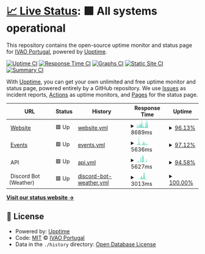 # [📈 Live Status](https://ivao-portugal.github.io/status-page): <!--live status--> **🟩 All systems operational**

This repository contains the open-source uptime monitor and status page for [IVAO Portugal](https://pt.ivao.aero), powered by [Upptime](https://github.com/upptime/upptime).

[![Uptime CI](https://github.com/ivao-portugal/status-page/workflows/Uptime%20CI/badge.svg)](https://github.com/ivao-portugal/status-page/actions?query=workflow%3A%22Uptime+CI%22)
[![Response Time CI](https://github.com/ivao-portugal/status-page/workflows/Response%20Time%20CI/badge.svg)](https://github.com/ivao-portugal/status-page/actions?query=workflow%3A%22Response+Time+CI%22)
[![Graphs CI](https://github.com/ivao-portugal/status-page/workflows/Graphs%20CI/badge.svg)](https://github.com/ivao-portugal/status-page/actions?query=workflow%3A%22Graphs+CI%22)
[![Static Site CI](https://github.com/ivao-portugal/status-page/workflows/Static%20Site%20CI/badge.svg)](https://github.com/ivao-portugal/status-page/actions?query=workflow%3A%22Static+Site+CI%22)
[![Summary CI](https://github.com/ivao-portugal/status-page/workflows/Summary%20CI/badge.svg)](https://github.com/ivao-portugal/status-page/actions?query=workflow%3A%22Summary+CI%22)

With [Upptime](https://upptime.js.org), you can get your own unlimited and free uptime monitor and status page, powered entirely by a GitHub repository. We use [Issues](https://github.com/ivao-portugal/status-page/issues) as incident reports, [Actions](https://github.com/ivao-portugal/status-page/actions) as uptime monitors, and [Pages](https://ivao-portugal.github.io/status-page) for the status page.

<!--start: status pages-->
<!-- This summary is generated by Upptime (https://github.com/upptime/upptime) -->
<!-- Do not edit this manually, your changes will be overwritten -->
<!-- prettier-ignore -->
| URL | Status | History | Response Time | Uptime |
| --- | ------ | ------- | ------------- | ------ |
| <img alt="" src="https://favicons.githubusercontent.com/pt.ivao.aero" height="13"> [Website](https://pt.ivao.aero/portal) | 🟩 Up | [website.yml](https://github.com/IVAO-Portugal/status-page/commits/HEAD/history/website.yml) | <details><summary><img alt="Response time graph" src="./graphs/website/response-time-week.png" height="20"> 8689ms</summary><br><a href="https://status.pt.ivao.aero/history/website"><img alt="Response time 7895" src="https://img.shields.io/endpoint?url=https%3A%2F%2Fraw.githubusercontent.com%2FIVAO-Portugal%2Fstatus-page%2FHEAD%2Fapi%2Fwebsite%2Fresponse-time.json"></a><br><a href="https://status.pt.ivao.aero/history/website"><img alt="24-hour response time 7258" src="https://img.shields.io/endpoint?url=https%3A%2F%2Fraw.githubusercontent.com%2FIVAO-Portugal%2Fstatus-page%2FHEAD%2Fapi%2Fwebsite%2Fresponse-time-day.json"></a><br><a href="https://status.pt.ivao.aero/history/website"><img alt="7-day response time 8689" src="https://img.shields.io/endpoint?url=https%3A%2F%2Fraw.githubusercontent.com%2FIVAO-Portugal%2Fstatus-page%2FHEAD%2Fapi%2Fwebsite%2Fresponse-time-week.json"></a><br><a href="https://status.pt.ivao.aero/history/website"><img alt="30-day response time 9302" src="https://img.shields.io/endpoint?url=https%3A%2F%2Fraw.githubusercontent.com%2FIVAO-Portugal%2Fstatus-page%2FHEAD%2Fapi%2Fwebsite%2Fresponse-time-month.json"></a><br><a href="https://status.pt.ivao.aero/history/website"><img alt="1-year response time 7895" src="https://img.shields.io/endpoint?url=https%3A%2F%2Fraw.githubusercontent.com%2FIVAO-Portugal%2Fstatus-page%2FHEAD%2Fapi%2Fwebsite%2Fresponse-time-year.json"></a></details> | <details><summary><a href="https://status.pt.ivao.aero/history/website">96.13%</a></summary><a href="https://status.pt.ivao.aero/history/website"><img alt="All-time uptime 99.51%" src="https://img.shields.io/endpoint?url=https%3A%2F%2Fraw.githubusercontent.com%2FIVAO-Portugal%2Fstatus-page%2FHEAD%2Fapi%2Fwebsite%2Fuptime.json"></a><br><a href="https://status.pt.ivao.aero/history/website"><img alt="24-hour uptime 96.02%" src="https://img.shields.io/endpoint?url=https%3A%2F%2Fraw.githubusercontent.com%2FIVAO-Portugal%2Fstatus-page%2FHEAD%2Fapi%2Fwebsite%2Fuptime-day.json"></a><br><a href="https://status.pt.ivao.aero/history/website"><img alt="7-day uptime 96.13%" src="https://img.shields.io/endpoint?url=https%3A%2F%2Fraw.githubusercontent.com%2FIVAO-Portugal%2Fstatus-page%2FHEAD%2Fapi%2Fwebsite%2Fuptime-week.json"></a><br><a href="https://status.pt.ivao.aero/history/website"><img alt="30-day uptime 97.39%" src="https://img.shields.io/endpoint?url=https%3A%2F%2Fraw.githubusercontent.com%2FIVAO-Portugal%2Fstatus-page%2FHEAD%2Fapi%2Fwebsite%2Fuptime-month.json"></a><br><a href="https://status.pt.ivao.aero/history/website"><img alt="1-year uptime 99.51%" src="https://img.shields.io/endpoint?url=https%3A%2F%2Fraw.githubusercontent.com%2FIVAO-Portugal%2Fstatus-page%2FHEAD%2Fapi%2Fwebsite%2Fuptime-year.json"></a></details>
| <img alt="" src="https://favicons.githubusercontent.com/events.pt.ivao.aero" height="13"> [Events](https://events.pt.ivao.aero) | 🟩 Up | [events.yml](https://github.com/IVAO-Portugal/status-page/commits/HEAD/history/events.yml) | <details><summary><img alt="Response time graph" src="./graphs/events/response-time-week.png" height="20"> 5636ms</summary><br><a href="https://status.pt.ivao.aero/history/events"><img alt="Response time 4129" src="https://img.shields.io/endpoint?url=https%3A%2F%2Fraw.githubusercontent.com%2FIVAO-Portugal%2Fstatus-page%2FHEAD%2Fapi%2Fevents%2Fresponse-time.json"></a><br><a href="https://status.pt.ivao.aero/history/events"><img alt="24-hour response time 7966" src="https://img.shields.io/endpoint?url=https%3A%2F%2Fraw.githubusercontent.com%2FIVAO-Portugal%2Fstatus-page%2FHEAD%2Fapi%2Fevents%2Fresponse-time-day.json"></a><br><a href="https://status.pt.ivao.aero/history/events"><img alt="7-day response time 5636" src="https://img.shields.io/endpoint?url=https%3A%2F%2Fraw.githubusercontent.com%2FIVAO-Portugal%2Fstatus-page%2FHEAD%2Fapi%2Fevents%2Fresponse-time-week.json"></a><br><a href="https://status.pt.ivao.aero/history/events"><img alt="30-day response time 5701" src="https://img.shields.io/endpoint?url=https%3A%2F%2Fraw.githubusercontent.com%2FIVAO-Portugal%2Fstatus-page%2FHEAD%2Fapi%2Fevents%2Fresponse-time-month.json"></a><br><a href="https://status.pt.ivao.aero/history/events"><img alt="1-year response time 4129" src="https://img.shields.io/endpoint?url=https%3A%2F%2Fraw.githubusercontent.com%2FIVAO-Portugal%2Fstatus-page%2FHEAD%2Fapi%2Fevents%2Fresponse-time-year.json"></a></details> | <details><summary><a href="https://status.pt.ivao.aero/history/events">97.12%</a></summary><a href="https://status.pt.ivao.aero/history/events"><img alt="All-time uptime 99.20%" src="https://img.shields.io/endpoint?url=https%3A%2F%2Fraw.githubusercontent.com%2FIVAO-Portugal%2Fstatus-page%2FHEAD%2Fapi%2Fevents%2Fuptime.json"></a><br><a href="https://status.pt.ivao.aero/history/events"><img alt="24-hour uptime 100.00%" src="https://img.shields.io/endpoint?url=https%3A%2F%2Fraw.githubusercontent.com%2FIVAO-Portugal%2Fstatus-page%2FHEAD%2Fapi%2Fevents%2Fuptime-day.json"></a><br><a href="https://status.pt.ivao.aero/history/events"><img alt="7-day uptime 97.12%" src="https://img.shields.io/endpoint?url=https%3A%2F%2Fraw.githubusercontent.com%2FIVAO-Portugal%2Fstatus-page%2FHEAD%2Fapi%2Fevents%2Fuptime-week.json"></a><br><a href="https://status.pt.ivao.aero/history/events"><img alt="30-day uptime 96.15%" src="https://img.shields.io/endpoint?url=https%3A%2F%2Fraw.githubusercontent.com%2FIVAO-Portugal%2Fstatus-page%2FHEAD%2Fapi%2Fevents%2Fuptime-month.json"></a><br><a href="https://status.pt.ivao.aero/history/events"><img alt="1-year uptime 99.20%" src="https://img.shields.io/endpoint?url=https%3A%2F%2Fraw.githubusercontent.com%2FIVAO-Portugal%2Fstatus-page%2FHEAD%2Fapi%2Fevents%2Fuptime-year.json"></a></details>
| <img alt="" src="https://favicons.githubusercontent.com/null" height="13"> API | 🟩 Up | [api.yml](https://github.com/IVAO-Portugal/status-page/commits/HEAD/history/api.yml) | <details><summary><img alt="Response time graph" src="./graphs/api/response-time-week.png" height="20"> 5627ms</summary><br><a href="https://status.pt.ivao.aero/history/api"><img alt="Response time 6008" src="https://img.shields.io/endpoint?url=https%3A%2F%2Fraw.githubusercontent.com%2FIVAO-Portugal%2Fstatus-page%2FHEAD%2Fapi%2Fapi%2Fresponse-time.json"></a><br><a href="https://status.pt.ivao.aero/history/api"><img alt="24-hour response time 3822" src="https://img.shields.io/endpoint?url=https%3A%2F%2Fraw.githubusercontent.com%2FIVAO-Portugal%2Fstatus-page%2FHEAD%2Fapi%2Fapi%2Fresponse-time-day.json"></a><br><a href="https://status.pt.ivao.aero/history/api"><img alt="7-day response time 5627" src="https://img.shields.io/endpoint?url=https%3A%2F%2Fraw.githubusercontent.com%2FIVAO-Portugal%2Fstatus-page%2FHEAD%2Fapi%2Fapi%2Fresponse-time-week.json"></a><br><a href="https://status.pt.ivao.aero/history/api"><img alt="30-day response time 6008" src="https://img.shields.io/endpoint?url=https%3A%2F%2Fraw.githubusercontent.com%2FIVAO-Portugal%2Fstatus-page%2FHEAD%2Fapi%2Fapi%2Fresponse-time-month.json"></a><br><a href="https://status.pt.ivao.aero/history/api"><img alt="1-year response time 6008" src="https://img.shields.io/endpoint?url=https%3A%2F%2Fraw.githubusercontent.com%2FIVAO-Portugal%2Fstatus-page%2FHEAD%2Fapi%2Fapi%2Fresponse-time-year.json"></a></details> | <details><summary><a href="https://status.pt.ivao.aero/history/api">94.58%</a></summary><a href="https://status.pt.ivao.aero/history/api"><img alt="All-time uptime 91.14%" src="https://img.shields.io/endpoint?url=https%3A%2F%2Fraw.githubusercontent.com%2FIVAO-Portugal%2Fstatus-page%2FHEAD%2Fapi%2Fapi%2Fuptime.json"></a><br><a href="https://status.pt.ivao.aero/history/api"><img alt="24-hour uptime 97.69%" src="https://img.shields.io/endpoint?url=https%3A%2F%2Fraw.githubusercontent.com%2FIVAO-Portugal%2Fstatus-page%2FHEAD%2Fapi%2Fapi%2Fuptime-day.json"></a><br><a href="https://status.pt.ivao.aero/history/api"><img alt="7-day uptime 94.58%" src="https://img.shields.io/endpoint?url=https%3A%2F%2Fraw.githubusercontent.com%2FIVAO-Portugal%2Fstatus-page%2FHEAD%2Fapi%2Fapi%2Fuptime-week.json"></a><br><a href="https://status.pt.ivao.aero/history/api"><img alt="30-day uptime 91.14%" src="https://img.shields.io/endpoint?url=https%3A%2F%2Fraw.githubusercontent.com%2FIVAO-Portugal%2Fstatus-page%2FHEAD%2Fapi%2Fapi%2Fuptime-month.json"></a><br><a href="https://status.pt.ivao.aero/history/api"><img alt="1-year uptime 91.14%" src="https://img.shields.io/endpoint?url=https%3A%2F%2Fraw.githubusercontent.com%2FIVAO-Portugal%2Fstatus-page%2FHEAD%2Fapi%2Fapi%2Fuptime-year.json"></a></details>
| <img alt="" src="https://discord.com/assets/41484d92c876f76b20c7f746221e8151.svg" height="13"> Discord Bot (Weather) | 🟩 Up | [discord-bot-weather.yml](https://github.com/IVAO-Portugal/status-page/commits/HEAD/history/discord-bot-weather.yml) | <details><summary><img alt="Response time graph" src="./graphs/discord-bot-weather/response-time-week.png" height="20"> 3013ms</summary><br><a href="https://status.pt.ivao.aero/history/discord-bot-weather"><img alt="Response time 849" src="https://img.shields.io/endpoint?url=https%3A%2F%2Fraw.githubusercontent.com%2FIVAO-Portugal%2Fstatus-page%2FHEAD%2Fapi%2Fdiscord-bot-weather%2Fresponse-time.json"></a><br><a href="https://status.pt.ivao.aero/history/discord-bot-weather"><img alt="24-hour response time 289" src="https://img.shields.io/endpoint?url=https%3A%2F%2Fraw.githubusercontent.com%2FIVAO-Portugal%2Fstatus-page%2FHEAD%2Fapi%2Fdiscord-bot-weather%2Fresponse-time-day.json"></a><br><a href="https://status.pt.ivao.aero/history/discord-bot-weather"><img alt="7-day response time 3013" src="https://img.shields.io/endpoint?url=https%3A%2F%2Fraw.githubusercontent.com%2FIVAO-Portugal%2Fstatus-page%2FHEAD%2Fapi%2Fdiscord-bot-weather%2Fresponse-time-week.json"></a><br><a href="https://status.pt.ivao.aero/history/discord-bot-weather"><img alt="30-day response time 1188" src="https://img.shields.io/endpoint?url=https%3A%2F%2Fraw.githubusercontent.com%2FIVAO-Portugal%2Fstatus-page%2FHEAD%2Fapi%2Fdiscord-bot-weather%2Fresponse-time-month.json"></a><br><a href="https://status.pt.ivao.aero/history/discord-bot-weather"><img alt="1-year response time 849" src="https://img.shields.io/endpoint?url=https%3A%2F%2Fraw.githubusercontent.com%2FIVAO-Portugal%2Fstatus-page%2FHEAD%2Fapi%2Fdiscord-bot-weather%2Fresponse-time-year.json"></a></details> | <details><summary><a href="https://status.pt.ivao.aero/history/discord-bot-weather">100.00%</a></summary><a href="https://status.pt.ivao.aero/history/discord-bot-weather"><img alt="All-time uptime 98.09%" src="https://img.shields.io/endpoint?url=https%3A%2F%2Fraw.githubusercontent.com%2FIVAO-Portugal%2Fstatus-page%2FHEAD%2Fapi%2Fdiscord-bot-weather%2Fuptime.json"></a><br><a href="https://status.pt.ivao.aero/history/discord-bot-weather"><img alt="24-hour uptime 100.00%" src="https://img.shields.io/endpoint?url=https%3A%2F%2Fraw.githubusercontent.com%2FIVAO-Portugal%2Fstatus-page%2FHEAD%2Fapi%2Fdiscord-bot-weather%2Fuptime-day.json"></a><br><a href="https://status.pt.ivao.aero/history/discord-bot-weather"><img alt="7-day uptime 100.00%" src="https://img.shields.io/endpoint?url=https%3A%2F%2Fraw.githubusercontent.com%2FIVAO-Portugal%2Fstatus-page%2FHEAD%2Fapi%2Fdiscord-bot-weather%2Fuptime-week.json"></a><br><a href="https://status.pt.ivao.aero/history/discord-bot-weather"><img alt="30-day uptime 87.00%" src="https://img.shields.io/endpoint?url=https%3A%2F%2Fraw.githubusercontent.com%2FIVAO-Portugal%2Fstatus-page%2FHEAD%2Fapi%2Fdiscord-bot-weather%2Fuptime-month.json"></a><br><a href="https://status.pt.ivao.aero/history/discord-bot-weather"><img alt="1-year uptime 98.09%" src="https://img.shields.io/endpoint?url=https%3A%2F%2Fraw.githubusercontent.com%2FIVAO-Portugal%2Fstatus-page%2FHEAD%2Fapi%2Fdiscord-bot-weather%2Fuptime-year.json"></a></details>

<!--end: status pages-->

[**Visit our status website →**](https://ivao-portugal.github.io/status-page)

## 📄 License

- Powered by: [Upptime](https://github.com/upptime/upptime)
- Code: [MIT](./LICENSE) © [IVAO Portugal](https://pt.ivao.aero)
- Data in the `./history` directory: [Open Database License](https://opendatacommons.org/licenses/odbl/1-0/)
